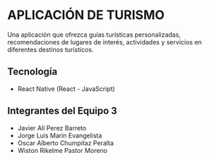# APLICACIÓN DE TURISMO
Una aplicación que ofrezca guías turísticas personalizadas, recomendaciones de lugares de interés, actividades y servicios en diferentes destinos turísticos.
## Tecnología
- React Native (React - JavaScript)
## Integrantes del Equipo 3
- Javier Alí Perez Barreto
- Jorge Luis Marin Evangelista
- Oscar Alberto Chumpitaz Peralta
- Wiston Rikelme Pastor Moreno
